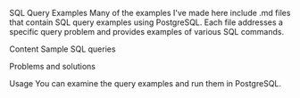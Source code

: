 SQL Query Examples
Many of the examples I've made here include .md files that contain SQL query examples using PostgreSQL. Each file addresses a specific query problem and provides examples of various SQL commands.

Content
Sample SQL queries

Problems and solutions

Usage
You can examine the query examples and run them in PostgreSQL.
